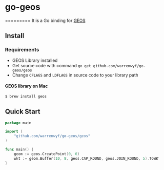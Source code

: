 # go-geos
=========
It is a Go binding for [GEOS](http://trac.osgeo.org/geos/)


Install
-------

### Requirements

 * GEOS Library installed
 * Get source code with command `go get github.com/warrenwyf/go-geos/geos`
 * Change `CFLAGS` and `LDFLAGS` in source code to your library path


#### GEOS library on Mac

```bash
$ brew install geos
```


Quick Start
-----------

```go
package main

import (
	"github.com/warrenwyf/go-geos/geos"
)

func main() {
	geom := geos.CreatePoint(0, 0)
	wkt := geom.Buffer(10, 8, geos.CAP_ROUND, geos.JOIN_ROUND, 5).ToWKT()
}
```